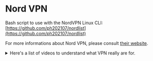# Nord VPN

Bash script to use with the NordVPN Linux CLI: [https://github.com/ph202107/nordlist](https://github.com/ph202107/nordlist)

For more informations about Nord VPN, please consult [their website](https://nordvpn.com/features/).

<details>

<summary>Here's a list of videos to understand what VPN really are for.</summary>

<br>

1. [VPN INSIDER'S MYTH-BUSTING! Separating Fact from Fiction: How VPNs Really Work](https://www.youtube.com/watch?v=GGY2NdfnX-o)
2. [A VPN is Useless Against These Kinds of Internet ID Threats](https://www.youtube.com/watch?v=zVZCWQUIgnY)

</details>
